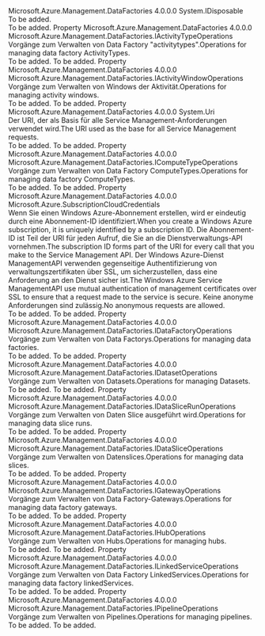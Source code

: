 <Type Name="IDataFactoryManagementClient" FullName="Microsoft.Azure.Management.DataFactories.IDataFactoryManagementClient">
  <TypeSignature Language="C#" Value="public interface IDataFactoryManagementClient : IDisposable" />
  <TypeSignature Language="ILAsm" Value=".class public interface auto ansi abstract IDataFactoryManagementClient implements class System.IDisposable" />
  <TypeSignature Language="DocId" Value="T:Microsoft.Azure.Management.DataFactories.IDataFactoryManagementClient" />
  <TypeSignature Language="VB.NET" Value="Public Interface IDataFactoryManagementClient&#xA;Implements IDisposable" />
  <TypeSignature Language="F#" Value="type IDataFactoryManagementClient = interface&#xA;    interface IDisposable" />
  <AssemblyInfo>
    <AssemblyName>Microsoft.Azure.Management.DataFactories</AssemblyName>
    <AssemblyVersion>4.0.0.0</AssemblyVersion>
  </AssemblyInfo>
  <Interfaces>
    <Interface>
      <InterfaceName>System.IDisposable</InterfaceName>
    </Interface>
  </Interfaces>
  <Docs>
    <summary>To be added.</summary>
    <remarks>To be added.</remarks>
  </Docs>
  <Members>
    <Member MemberName="ActivityTypes">
      <MemberSignature Language="C#" Value="public Microsoft.Azure.Management.DataFactories.IActivityTypeOperations ActivityTypes { get; }" />
      <MemberSignature Language="ILAsm" Value=".property instance class Microsoft.Azure.Management.DataFactories.IActivityTypeOperations ActivityTypes" />
      <MemberSignature Language="DocId" Value="P:Microsoft.Azure.Management.DataFactories.IDataFactoryManagementClient.ActivityTypes" />
      <MemberSignature Language="VB.NET" Value="Public ReadOnly Property ActivityTypes As IActivityTypeOperations" />
      <MemberSignature Language="F#" Value="member this.ActivityTypes : Microsoft.Azure.Management.DataFactories.IActivityTypeOperations" Usage="Microsoft.Azure.Management.DataFactories.IDataFactoryManagementClient.ActivityTypes" />
      <MemberType>Property</MemberType>
      <AssemblyInfo>
        <AssemblyName>Microsoft.Azure.Management.DataFactories</AssemblyName>
        <AssemblyVersion>4.0.0.0</AssemblyVersion>
      </AssemblyInfo>
      <ReturnValue>
        <ReturnType>Microsoft.Azure.Management.DataFactories.IActivityTypeOperations</ReturnType>
      </ReturnValue>
      <Docs>
        <summary>
            <span data-ttu-id="ce3c1-101">Vorgänge zum Verwalten von Data Factory "activitytypes".</span><span class="sxs-lookup"><span data-stu-id="ce3c1-101">Operations for managing data factory ActivityTypes.</span></span>
            </summary>
        <value>To be added.</value>
        <remarks>To be added.</remarks>
      </Docs>
    </Member>
    <Member MemberName="ActivityWindows">
      <MemberSignature Language="C#" Value="public Microsoft.Azure.Management.DataFactories.IActivityWindowOperations ActivityWindows { get; }" />
      <MemberSignature Language="ILAsm" Value=".property instance class Microsoft.Azure.Management.DataFactories.IActivityWindowOperations ActivityWindows" />
      <MemberSignature Language="DocId" Value="P:Microsoft.Azure.Management.DataFactories.IDataFactoryManagementClient.ActivityWindows" />
      <MemberSignature Language="VB.NET" Value="Public ReadOnly Property ActivityWindows As IActivityWindowOperations" />
      <MemberSignature Language="F#" Value="member this.ActivityWindows : Microsoft.Azure.Management.DataFactories.IActivityWindowOperations" Usage="Microsoft.Azure.Management.DataFactories.IDataFactoryManagementClient.ActivityWindows" />
      <MemberType>Property</MemberType>
      <AssemblyInfo>
        <AssemblyName>Microsoft.Azure.Management.DataFactories</AssemblyName>
        <AssemblyVersion>4.0.0.0</AssemblyVersion>
      </AssemblyInfo>
      <ReturnValue>
        <ReturnType>Microsoft.Azure.Management.DataFactories.IActivityWindowOperations</ReturnType>
      </ReturnValue>
      <Docs>
        <summary>
            <span data-ttu-id="ce3c1-102">Vorgänge zum Verwalten von Windows der Aktivität.</span><span class="sxs-lookup"><span data-stu-id="ce3c1-102">Operations for managing activity windows.</span></span>
            </summary>
        <value>To be added.</value>
        <remarks>To be added.</remarks>
      </Docs>
    </Member>
    <Member MemberName="BaseUri">
      <MemberSignature Language="C#" Value="public Uri BaseUri { get; set; }" />
      <MemberSignature Language="ILAsm" Value=".property instance class System.Uri BaseUri" />
      <MemberSignature Language="DocId" Value="P:Microsoft.Azure.Management.DataFactories.IDataFactoryManagementClient.BaseUri" />
      <MemberSignature Language="VB.NET" Value="Public Property BaseUri As Uri" />
      <MemberSignature Language="F#" Value="member this.BaseUri : Uri with get, set" Usage="Microsoft.Azure.Management.DataFactories.IDataFactoryManagementClient.BaseUri" />
      <MemberType>Property</MemberType>
      <AssemblyInfo>
        <AssemblyName>Microsoft.Azure.Management.DataFactories</AssemblyName>
        <AssemblyVersion>4.0.0.0</AssemblyVersion>
      </AssemblyInfo>
      <ReturnValue>
        <ReturnType>System.Uri</ReturnType>
      </ReturnValue>
      <Docs>
        <summary>
            <span data-ttu-id="ce3c1-103">Der URI, der als Basis für alle Service Management-Anforderungen verwendet wird.</span><span class="sxs-lookup"><span data-stu-id="ce3c1-103">The URI used as the base for all Service Management requests.</span></span>
            </summary>
        <value>To be added.</value>
        <remarks>To be added.</remarks>
      </Docs>
    </Member>
    <Member MemberName="ComputeTypes">
      <MemberSignature Language="C#" Value="public Microsoft.Azure.Management.DataFactories.IComputeTypeOperations ComputeTypes { get; }" />
      <MemberSignature Language="ILAsm" Value=".property instance class Microsoft.Azure.Management.DataFactories.IComputeTypeOperations ComputeTypes" />
      <MemberSignature Language="DocId" Value="P:Microsoft.Azure.Management.DataFactories.IDataFactoryManagementClient.ComputeTypes" />
      <MemberSignature Language="VB.NET" Value="Public ReadOnly Property ComputeTypes As IComputeTypeOperations" />
      <MemberSignature Language="F#" Value="member this.ComputeTypes : Microsoft.Azure.Management.DataFactories.IComputeTypeOperations" Usage="Microsoft.Azure.Management.DataFactories.IDataFactoryManagementClient.ComputeTypes" />
      <MemberType>Property</MemberType>
      <AssemblyInfo>
        <AssemblyName>Microsoft.Azure.Management.DataFactories</AssemblyName>
        <AssemblyVersion>4.0.0.0</AssemblyVersion>
      </AssemblyInfo>
      <ReturnValue>
        <ReturnType>Microsoft.Azure.Management.DataFactories.IComputeTypeOperations</ReturnType>
      </ReturnValue>
      <Docs>
        <summary>
            <span data-ttu-id="ce3c1-104">Vorgänge zum Verwalten von Data Factory ComputeTypes.</span><span class="sxs-lookup"><span data-stu-id="ce3c1-104">Operations for managing data factory ComputeTypes.</span></span>
            </summary>
        <value>To be added.</value>
        <remarks>To be added.</remarks>
      </Docs>
    </Member>
    <Member MemberName="Credentials">
      <MemberSignature Language="C#" Value="public Microsoft.Azure.SubscriptionCloudCredentials Credentials { get; set; }" />
      <MemberSignature Language="ILAsm" Value=".property instance class Microsoft.Azure.SubscriptionCloudCredentials Credentials" />
      <MemberSignature Language="DocId" Value="P:Microsoft.Azure.Management.DataFactories.IDataFactoryManagementClient.Credentials" />
      <MemberSignature Language="VB.NET" Value="Public Property Credentials As SubscriptionCloudCredentials" />
      <MemberSignature Language="F#" Value="member this.Credentials : Microsoft.Azure.SubscriptionCloudCredentials with get, set" Usage="Microsoft.Azure.Management.DataFactories.IDataFactoryManagementClient.Credentials" />
      <MemberType>Property</MemberType>
      <AssemblyInfo>
        <AssemblyName>Microsoft.Azure.Management.DataFactories</AssemblyName>
        <AssemblyVersion>4.0.0.0</AssemblyVersion>
      </AssemblyInfo>
      <ReturnValue>
        <ReturnType>Microsoft.Azure.SubscriptionCloudCredentials</ReturnType>
      </ReturnValue>
      <Docs>
        <summary>
            <span data-ttu-id="ce3c1-105">Wenn Sie einen Windows Azure-Abonnement erstellen, wird er eindeutig durch eine Abonnement-ID identifiziert.</span><span class="sxs-lookup"><span data-stu-id="ce3c1-105">When you create a Windows Azure subscription, it is uniquely identified by a subscription ID.</span></span> <span data-ttu-id="ce3c1-106">Die Abonnement-ID ist Teil der URI für jeden Aufruf, die Sie an die Dienstverwaltungs-API vornehmen.</span><span class="sxs-lookup"><span data-stu-id="ce3c1-106">The subscription ID forms part of the URI for every call that you make to the Service Management API.</span></span> <span data-ttu-id="ce3c1-107">Der Windows Azure-Dienst ManagementAPI verwenden gegenseitige Authentifizierung von verwaltungszertifikaten über SSL, um sicherzustellen, dass eine Anforderung an den Dienst sicher ist.</span><span class="sxs-lookup"><span data-stu-id="ce3c1-107">The Windows Azure Service ManagementAPI use mutual authentication of management certificates over SSL to ensure that a request made to the service is secure.</span></span> <span data-ttu-id="ce3c1-108">Keine anonyme Anforderungen sind zulässig.</span><span class="sxs-lookup"><span data-stu-id="ce3c1-108">No anonymous requests are allowed.</span></span>
            </summary>
        <value>To be added.</value>
        <remarks>To be added.</remarks>
      </Docs>
    </Member>
    <Member MemberName="DataFactories">
      <MemberSignature Language="C#" Value="public Microsoft.Azure.Management.DataFactories.IDataFactoryOperations DataFactories { get; }" />
      <MemberSignature Language="ILAsm" Value=".property instance class Microsoft.Azure.Management.DataFactories.IDataFactoryOperations DataFactories" />
      <MemberSignature Language="DocId" Value="P:Microsoft.Azure.Management.DataFactories.IDataFactoryManagementClient.DataFactories" />
      <MemberSignature Language="VB.NET" Value="Public ReadOnly Property DataFactories As IDataFactoryOperations" />
      <MemberSignature Language="F#" Value="member this.DataFactories : Microsoft.Azure.Management.DataFactories.IDataFactoryOperations" Usage="Microsoft.Azure.Management.DataFactories.IDataFactoryManagementClient.DataFactories" />
      <MemberType>Property</MemberType>
      <AssemblyInfo>
        <AssemblyName>Microsoft.Azure.Management.DataFactories</AssemblyName>
        <AssemblyVersion>4.0.0.0</AssemblyVersion>
      </AssemblyInfo>
      <ReturnValue>
        <ReturnType>Microsoft.Azure.Management.DataFactories.IDataFactoryOperations</ReturnType>
      </ReturnValue>
      <Docs>
        <summary>
            <span data-ttu-id="ce3c1-109">Vorgänge zum Verwalten von Data Factorys.</span><span class="sxs-lookup"><span data-stu-id="ce3c1-109">Operations for managing data factories.</span></span>
            </summary>
        <value>To be added.</value>
        <remarks>To be added.</remarks>
      </Docs>
    </Member>
    <Member MemberName="Datasets">
      <MemberSignature Language="C#" Value="public Microsoft.Azure.Management.DataFactories.IDatasetOperations Datasets { get; }" />
      <MemberSignature Language="ILAsm" Value=".property instance class Microsoft.Azure.Management.DataFactories.IDatasetOperations Datasets" />
      <MemberSignature Language="DocId" Value="P:Microsoft.Azure.Management.DataFactories.IDataFactoryManagementClient.Datasets" />
      <MemberSignature Language="VB.NET" Value="Public ReadOnly Property Datasets As IDatasetOperations" />
      <MemberSignature Language="F#" Value="member this.Datasets : Microsoft.Azure.Management.DataFactories.IDatasetOperations" Usage="Microsoft.Azure.Management.DataFactories.IDataFactoryManagementClient.Datasets" />
      <MemberType>Property</MemberType>
      <AssemblyInfo>
        <AssemblyName>Microsoft.Azure.Management.DataFactories</AssemblyName>
        <AssemblyVersion>4.0.0.0</AssemblyVersion>
      </AssemblyInfo>
      <ReturnValue>
        <ReturnType>Microsoft.Azure.Management.DataFactories.IDatasetOperations</ReturnType>
      </ReturnValue>
      <Docs>
        <summary>
            <span data-ttu-id="ce3c1-110">Vorgänge zum Verwalten von Datasets.</span><span class="sxs-lookup"><span data-stu-id="ce3c1-110">Operations for managing Datasets.</span></span>
            </summary>
        <value>To be added.</value>
        <remarks>To be added.</remarks>
      </Docs>
    </Member>
    <Member MemberName="DataSliceRuns">
      <MemberSignature Language="C#" Value="public Microsoft.Azure.Management.DataFactories.IDataSliceRunOperations DataSliceRuns { get; }" />
      <MemberSignature Language="ILAsm" Value=".property instance class Microsoft.Azure.Management.DataFactories.IDataSliceRunOperations DataSliceRuns" />
      <MemberSignature Language="DocId" Value="P:Microsoft.Azure.Management.DataFactories.IDataFactoryManagementClient.DataSliceRuns" />
      <MemberSignature Language="VB.NET" Value="Public ReadOnly Property DataSliceRuns As IDataSliceRunOperations" />
      <MemberSignature Language="F#" Value="member this.DataSliceRuns : Microsoft.Azure.Management.DataFactories.IDataSliceRunOperations" Usage="Microsoft.Azure.Management.DataFactories.IDataFactoryManagementClient.DataSliceRuns" />
      <MemberType>Property</MemberType>
      <AssemblyInfo>
        <AssemblyName>Microsoft.Azure.Management.DataFactories</AssemblyName>
        <AssemblyVersion>4.0.0.0</AssemblyVersion>
      </AssemblyInfo>
      <ReturnValue>
        <ReturnType>Microsoft.Azure.Management.DataFactories.IDataSliceRunOperations</ReturnType>
      </ReturnValue>
      <Docs>
        <summary>
            <span data-ttu-id="ce3c1-111">Vorgänge zum Verwalten von Daten Slice ausgeführt wird.</span><span class="sxs-lookup"><span data-stu-id="ce3c1-111">Operations for managing data slice runs.</span></span>
            </summary>
        <value>To be added.</value>
        <remarks>To be added.</remarks>
      </Docs>
    </Member>
    <Member MemberName="DataSlices">
      <MemberSignature Language="C#" Value="public Microsoft.Azure.Management.DataFactories.IDataSliceOperations DataSlices { get; }" />
      <MemberSignature Language="ILAsm" Value=".property instance class Microsoft.Azure.Management.DataFactories.IDataSliceOperations DataSlices" />
      <MemberSignature Language="DocId" Value="P:Microsoft.Azure.Management.DataFactories.IDataFactoryManagementClient.DataSlices" />
      <MemberSignature Language="VB.NET" Value="Public ReadOnly Property DataSlices As IDataSliceOperations" />
      <MemberSignature Language="F#" Value="member this.DataSlices : Microsoft.Azure.Management.DataFactories.IDataSliceOperations" Usage="Microsoft.Azure.Management.DataFactories.IDataFactoryManagementClient.DataSlices" />
      <MemberType>Property</MemberType>
      <AssemblyInfo>
        <AssemblyName>Microsoft.Azure.Management.DataFactories</AssemblyName>
        <AssemblyVersion>4.0.0.0</AssemblyVersion>
      </AssemblyInfo>
      <ReturnValue>
        <ReturnType>Microsoft.Azure.Management.DataFactories.IDataSliceOperations</ReturnType>
      </ReturnValue>
      <Docs>
        <summary>
            <span data-ttu-id="ce3c1-112">Vorgänge zum Verwalten von Datenslices.</span><span class="sxs-lookup"><span data-stu-id="ce3c1-112">Operations for managing data slices.</span></span>
            </summary>
        <value>To be added.</value>
        <remarks>To be added.</remarks>
      </Docs>
    </Member>
    <Member MemberName="Gateways">
      <MemberSignature Language="C#" Value="public Microsoft.Azure.Management.DataFactories.IGatewayOperations Gateways { get; }" />
      <MemberSignature Language="ILAsm" Value=".property instance class Microsoft.Azure.Management.DataFactories.IGatewayOperations Gateways" />
      <MemberSignature Language="DocId" Value="P:Microsoft.Azure.Management.DataFactories.IDataFactoryManagementClient.Gateways" />
      <MemberSignature Language="VB.NET" Value="Public ReadOnly Property Gateways As IGatewayOperations" />
      <MemberSignature Language="F#" Value="member this.Gateways : Microsoft.Azure.Management.DataFactories.IGatewayOperations" Usage="Microsoft.Azure.Management.DataFactories.IDataFactoryManagementClient.Gateways" />
      <MemberType>Property</MemberType>
      <AssemblyInfo>
        <AssemblyName>Microsoft.Azure.Management.DataFactories</AssemblyName>
        <AssemblyVersion>4.0.0.0</AssemblyVersion>
      </AssemblyInfo>
      <ReturnValue>
        <ReturnType>Microsoft.Azure.Management.DataFactories.IGatewayOperations</ReturnType>
      </ReturnValue>
      <Docs>
        <summary>
            <span data-ttu-id="ce3c1-113">Vorgänge zum Verwalten von Data Factory-Gateways.</span><span class="sxs-lookup"><span data-stu-id="ce3c1-113">Operations for managing data factory gateways.</span></span>
            </summary>
        <value>To be added.</value>
        <remarks>To be added.</remarks>
      </Docs>
    </Member>
    <Member MemberName="Hubs">
      <MemberSignature Language="C#" Value="public Microsoft.Azure.Management.DataFactories.IHubOperations Hubs { get; }" />
      <MemberSignature Language="ILAsm" Value=".property instance class Microsoft.Azure.Management.DataFactories.IHubOperations Hubs" />
      <MemberSignature Language="DocId" Value="P:Microsoft.Azure.Management.DataFactories.IDataFactoryManagementClient.Hubs" />
      <MemberSignature Language="VB.NET" Value="Public ReadOnly Property Hubs As IHubOperations" />
      <MemberSignature Language="F#" Value="member this.Hubs : Microsoft.Azure.Management.DataFactories.IHubOperations" Usage="Microsoft.Azure.Management.DataFactories.IDataFactoryManagementClient.Hubs" />
      <MemberType>Property</MemberType>
      <AssemblyInfo>
        <AssemblyName>Microsoft.Azure.Management.DataFactories</AssemblyName>
        <AssemblyVersion>4.0.0.0</AssemblyVersion>
      </AssemblyInfo>
      <ReturnValue>
        <ReturnType>Microsoft.Azure.Management.DataFactories.IHubOperations</ReturnType>
      </ReturnValue>
      <Docs>
        <summary>
            <span data-ttu-id="ce3c1-114">Vorgänge zum Verwalten von Hubs.</span><span class="sxs-lookup"><span data-stu-id="ce3c1-114">Operations for managing hubs.</span></span>
            </summary>
        <value>To be added.</value>
        <remarks>To be added.</remarks>
      </Docs>
    </Member>
    <Member MemberName="LinkedServices">
      <MemberSignature Language="C#" Value="public Microsoft.Azure.Management.DataFactories.ILinkedServiceOperations LinkedServices { get; }" />
      <MemberSignature Language="ILAsm" Value=".property instance class Microsoft.Azure.Management.DataFactories.ILinkedServiceOperations LinkedServices" />
      <MemberSignature Language="DocId" Value="P:Microsoft.Azure.Management.DataFactories.IDataFactoryManagementClient.LinkedServices" />
      <MemberSignature Language="VB.NET" Value="Public ReadOnly Property LinkedServices As ILinkedServiceOperations" />
      <MemberSignature Language="F#" Value="member this.LinkedServices : Microsoft.Azure.Management.DataFactories.ILinkedServiceOperations" Usage="Microsoft.Azure.Management.DataFactories.IDataFactoryManagementClient.LinkedServices" />
      <MemberType>Property</MemberType>
      <AssemblyInfo>
        <AssemblyName>Microsoft.Azure.Management.DataFactories</AssemblyName>
        <AssemblyVersion>4.0.0.0</AssemblyVersion>
      </AssemblyInfo>
      <ReturnValue>
        <ReturnType>Microsoft.Azure.Management.DataFactories.ILinkedServiceOperations</ReturnType>
      </ReturnValue>
      <Docs>
        <summary>
            <span data-ttu-id="ce3c1-115">Vorgänge zum Verwalten von Data Factory LinkedServices.</span><span class="sxs-lookup"><span data-stu-id="ce3c1-115">Operations for managing data factory linkedServices.</span></span>
            </summary>
        <value>To be added.</value>
        <remarks>To be added.</remarks>
      </Docs>
    </Member>
    <Member MemberName="Pipelines">
      <MemberSignature Language="C#" Value="public Microsoft.Azure.Management.DataFactories.IPipelineOperations Pipelines { get; }" />
      <MemberSignature Language="ILAsm" Value=".property instance class Microsoft.Azure.Management.DataFactories.IPipelineOperations Pipelines" />
      <MemberSignature Language="DocId" Value="P:Microsoft.Azure.Management.DataFactories.IDataFactoryManagementClient.Pipelines" />
      <MemberSignature Language="VB.NET" Value="Public ReadOnly Property Pipelines As IPipelineOperations" />
      <MemberSignature Language="F#" Value="member this.Pipelines : Microsoft.Azure.Management.DataFactories.IPipelineOperations" Usage="Microsoft.Azure.Management.DataFactories.IDataFactoryManagementClient.Pipelines" />
      <MemberType>Property</MemberType>
      <AssemblyInfo>
        <AssemblyName>Microsoft.Azure.Management.DataFactories</AssemblyName>
        <AssemblyVersion>4.0.0.0</AssemblyVersion>
      </AssemblyInfo>
      <ReturnValue>
        <ReturnType>Microsoft.Azure.Management.DataFactories.IPipelineOperations</ReturnType>
      </ReturnValue>
      <Docs>
        <summary>
            <span data-ttu-id="ce3c1-116">Vorgänge zum Verwalten von Pipelines.</span><span class="sxs-lookup"><span data-stu-id="ce3c1-116">Operations for managing pipelines.</span></span>
            </summary>
        <value>To be added.</value>
        <remarks>To be added.</remarks>
      </Docs>
    </Member>
  </Members>
</Type>